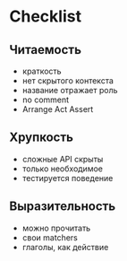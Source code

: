 # Checklist

## Читаемость

* краткость
* нет скрытого контекста
* название отражает роль
* no comment
* Arrange Act Assert


## Хрупкость

* сложные API скрыты
* только необходимое
* тестируется поведение


## Выразительность

* можно прочитать
* свои matchers
* глаголы, как действие
